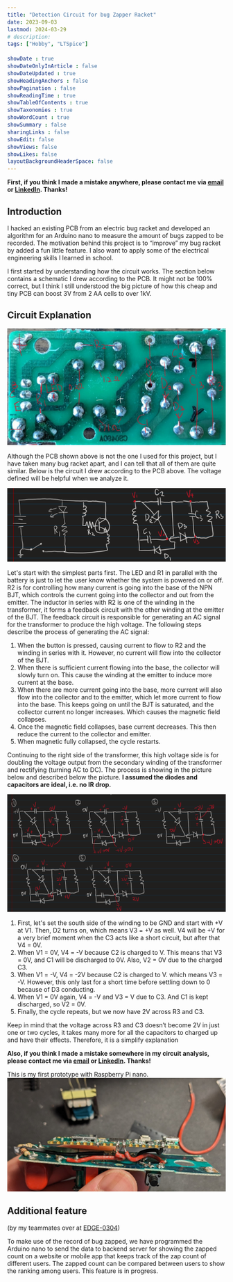 ```yaml
---
title: "Detection Circuit for bug Zapper Racket"
date: 2023-09-03
lastmod: 2024-03-29
# description: 
tags: ["Hobby", "LTSpice"]

showDate : true
showDateOnlyInArticle : false
showDateUpdated : true
showHeadingAnchors : false
showPagination : false
showReadingTime : true
showTableOfContents : true
showTaxonomies : true 
showWordCount : true
showSummary : false
sharingLinks : false
showEdit: false
showViews: false
showLikes: false
layoutBackgroundHeaderSpace: false
---
```


**First, if you think I made a mistake anywhere, please contact me via [email](mailto:hello@marcusc.me) or [LinkedIn](https://www.linkedin.com/in/techno-marcus). Thanks!** 

## Introduction
I hacked an existing PCB from an electric bug racket and developed an algorithm for an Arduino nano to measure the amount of bugs zapped to be recorded. The motivation behind this project is to “improve” my bug racket by added a fun little feature. I also want to apply some of the electrical engineering skills I learned in school.

I first started by understanding how the circuit works. The section below contains a schematic I drew according to the PCB. It might not be 100% correct, but I think I still understood the big picture of how this cheap and tiny PCB can boost 3V from 2 AA cells to over 1kV.



## Circuit Explanation
![Back of the PCB with ](images/back.jpg)

Although the PCB shown above is not the one I used for this project, but I have taken many bug racket apart, and I can tell that all of them are quite similar. Below is the circuit I drew according to the PCB above. The voltage defined will be helpful when we analyze it.

![Circuit](images/circuit.png)

Let's start with the simplest parts first. The LED and R1 in parallel with the battery is just to let the user know whether the system is powered on or off. R2 is for controlling how many current is going into the base of the NPN BJT, which controls the current going into the collector and out from the emitter. The inductor in series with R2 is one of the winding in the transformer, it forms a feedback circuit with the other winding at the emitter of the BJT. The feedback circuit is responsible for generating an AC signal for the transformer to produce the high voltage. The following steps describe the process of generating the AC signal:

1. When the button is pressed, causing current to flow to R2 and the winding in series with it. However, no current will flow into the collector of the BJT.
1. When there is sufficient current flowing into the base, the collector will slowly turn on. This cause the winding at the emitter to induce more current at the base.
1. When there are more current going into the base, more current will also flow into the collector and to the emitter, which let more current to flow into the base. This keeps going on until the BJT is saturated, and the collector current no longer increases. Which causes the magnetic field collapses.
1. Once the magnetic field collapses, base current decreases. This then reduce the current to the collector and emitter.
1. When magnetic fully collapsed, the cycle restarts.

Continuing to the right side of the transformer, this high voltage side is for doubling the voltage output from the secondary winding of the transformer and rectifying (turning AC to DC). The process is showing in the picture below and described below the picture. **I assumed the diodes and capacitors are ideal, i.e. no IR drop.**


![High voltage generator explanation](images/HV.png)

1. First, let's set the south side of the winding to be GND and start with +V at V1. Then, D2 turns on, which means V3 = +V as well. V4 will be +V for a very brief moment when the C3 acts like a short circuit, but after that V4 = 0V.
1. When V1 = 0V, V4 = -V because C2 is charged to V. This means that V3 = 0V, and C1 will be discharged to 0V. Also, V2 = 0V due to the charged C3.
1. When V1 = -V, V4 = -2V because C2 is charged to V. which means V3 = -V. However, this only last for a short time before settling down to 0 because of D3 conducting.
1. When V1 = 0V again, V4 = -V and V3 = V due to C3. And C1 is kept discharged, so V2 = 0V.
1. Finally, the cycle repeats, but we now have 2V across R3 and C3.


Keep in mind that the voltage across R3 and C3 doesn’t become 2V in just one or two cycles, it takes many more for all the capacitors to charged up and have their effects. Therefore, it is a simplify explanation

**Also, if you think I made a mistake somewhere in my circuit analysis, please contact me via [email](mailto:hello@marcusc.me) or [LinkedIn](https://www.linkedin.com/in/techno-marcus). Thanks!**


This is my first prototype with Raspberry Pi nano.
![Bug racket PCB with Raspberry Pi nano](featured.jpg)


## Additional feature 
(by my teammates over at [EDGE-0304](https://www.linkedin.com/company/edge-0304/about/))

To make use of the record of bug zapped, we have programmed the Arduino nano to send the data to backend server for showing the zapped count on a website or mobile app that keeps track of the zap count of different users. The zapped count can be compared between users to show the ranking among users. This feature is in progress.
